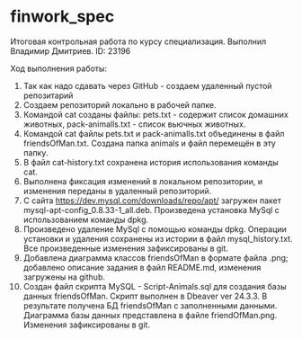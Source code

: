 # finwork_spec
Итоговая контрольная работа по курсу специализация. Выполнил Владимир Дмитриев. ID: 23196

Ход выполнения работы:

1. Так как надо сдавать через GitHub - создаем удаленный пустой репозитарий
2. Создаем репозиторий локально в рабочей папке.
3. Командой cat созданы файлы: pets.txt - содержит список домашних животных, pack-animalls.txt - список вьючных животных.
4. Командой cat файлы pets.txt и pack-animalls.txt объединены в файл friendsOfMan.txt. Создана папка animals и файл перемещён в эту папку.
5. В файл cat-history.txt сохранена история использования команды cat.
6. Выполнена фиксация изменений в локальном репозитории, и изменения переданы в удаленный репозиторий.
7. С сайта https://dev.mysql.com/downloads/repo/apt/ загружен пакет mysql-apt-config_0.8.33-1_all.deb. Произведена установка MySql с использованием команды dpkg.
8. Произведено удаление MySql с помощью команды dpkg. Операции установки и удаления сохранены из истории в файл mysql_history.txt. Все произведенные изменения зафиксированы в git.
9. Добавлена диаграмма классов friendsOfMan в формате файла .png; добавлено описание задания в файл README.md, изменения загружены на github.
10. Создан файл скрипта MySQL - Script-Animals.sql для создания базы данных friendsOfMan. Скрипт выполнен в Dbeaver ver 24.3.3. В результате получена БД friendsOfMan с заполненными данными. Диаграмма базы данных представлена в файле friendOfMan.png. Изменения зафиксированы в git.





